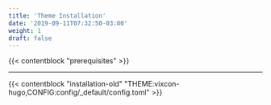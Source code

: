 ```yaml
---
title: 'Theme Installation'
date: '2019-09-11T07:32:50-03:00'
weight: 1
draft: false
---
```


{{< contentblock "prerequisites" >}}

---

{{< contentblock "installation-old" "THEME:vixcon-hugo,CONFIG:config/_default/config.toml" >}}
